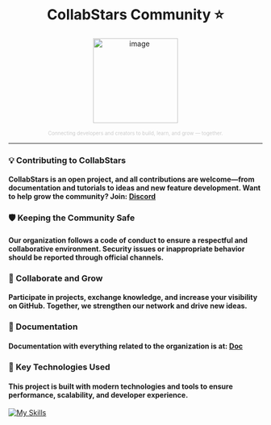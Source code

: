 <h1 align="center">CollabStars Community ⭐</h1>

<p align="center">
 <img width="168" height="168" alt="image" src="https://github.com/user-attachments/assets/9ac2caa6-f106-42e2-a707-64ee79416906" />
</p>

<div align="center">
  <p style="font-size: 10px; color: #ccc;">
    Connecting developers and creators to build, learn, and grow — together.
  </p>
</div>



---

### 💡 Contributing to CollabStars
#### CollabStars is an open project, and all contributions are welcome—from documentation and tutorials to ideas and new feature development. Want to help grow the community? Join: **[Discord](https://discord.gg/MpHQ9H8ECp)**

### 🛡 Keeping the Community Safe
#### Our organization follows a code of conduct to ensure a respectful and collaborative environment. Security issues or inappropriate behavior should be reported through official channels.

### 🤝 Collaborate and Grow
#### Participate in projects, exchange knowledge, and increase your visibility on GitHub. Together, we strengthen our network and drive new ideas.

### 📰 Documentation
#### Documentation with everything related to the organization is at: **[Doc](https://github.com/Vyzer9/CollabStars)**

### 🚀 Key Technologies Used
#### This project is built with modern technologies and tools to ensure performance, scalability, and developer experience.

[![My Skills](https://skillicons.dev/icons?i=js,ts,nodejs,mongodb,docker,prisma,sass,github,discord)](https://skillicons.dev)
